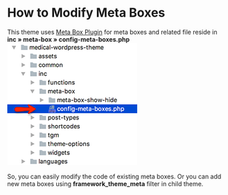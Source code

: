 # How to Modify Meta Boxes

This theme uses [Meta Box Plugin](https://wordpress.org/plugins/meta-box/) for meta boxes and related file reside in **inc  &raquo; meta-box &raquo; config-meta-boxes.php**
![](images/modify-theme/6.png)

So, you can easily modify the code of existing meta boxes. Or you can add new meta boxes using **framework_theme_meta** filter in child theme.